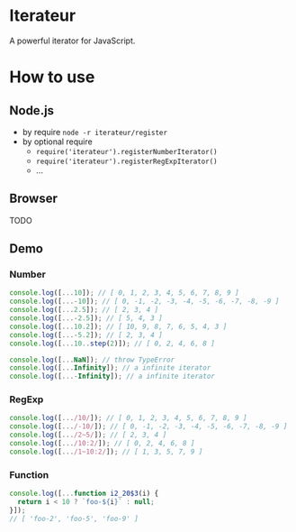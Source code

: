 # Iterateur

A powerful iterator for JavaScript.

# How to use

## Node.js

* by require `node -r iterateur/register`
* by optional require
  * `require('iterateur').registerNumberIterator()`
  * `require('iterateur').registerRegExpIterator()`
  * ...

## Browser

TODO

## Demo

### Number
```js
console.log([...10]); // [ 0, 1, 2, 3, 4, 5, 6, 7, 8, 9 ]
console.log([...-10]); // [ 0, -1, -2, -3, -4, -5, -6, -7, -8, -9 ]
console.log([...2.5]); // [ 2, 3, 4 ]
console.log([...-2.5]); // [ 5, 4, 3 ]
console.log([...10.2]); // [ 10, 9, 8, 7, 6, 5, 4, 3 ]
console.log([...-5.2]); // [ 2, 3, 4 ]
console.log([...10..step(2)]); // [ 0, 2, 4, 6, 8 ]

console.log([...NaN]); // throw TypeError
console.log([...Infinity]); // a infinite iterator
console.log([...-Infinity]); // a infinite iterator
```

### RegExp
```js
console.log([.../10/]); // [ 0, 1, 2, 3, 4, 5, 6, 7, 8, 9 ]
console.log([.../-10/]); // [ 0, -1, -2, -3, -4, -5, -6, -7, -8, -9 ]
console.log([.../2~5/]); // [ 2, 3, 4 ]
console.log([.../10:2/]); // [ 0, 2, 4, 6, 8 ]
console.log([.../1~10:2/]); // [ 1, 3, 5, 7, 9 ]
```

### Function
```js
console.log([...function i2_20$3(i) {
  return i < 10 ? `foo-${i}` : null;
}]);
// [ 'foo-2', 'foo-5', 'foo-9' ]
```
